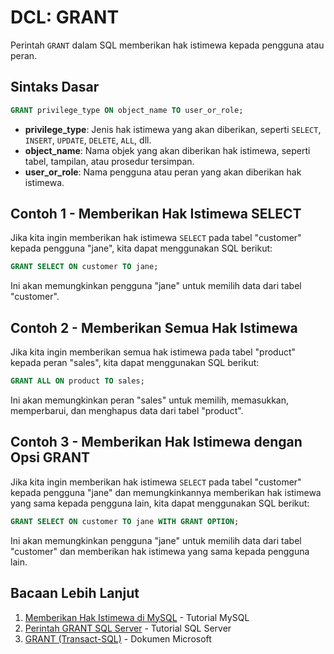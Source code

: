 # DCL: GRANT

Perintah `GRANT` dalam SQL memberikan hak istimewa kepada pengguna atau peran.

## Sintaks Dasar

```sql
GRANT privilege_type ON object_name TO user_or_role;
```

- **privilege_type**: Jenis hak istimewa yang akan diberikan, seperti `SELECT`, `INSERT`, `UPDATE`, `DELETE`, `ALL`, dll.
- **object_name**: Nama objek yang akan diberikan hak istimewa, seperti tabel, tampilan, atau prosedur tersimpan.
- **user_or_role**: Nama pengguna atau peran yang akan diberikan hak istimewa.

## Contoh 1 - Memberikan Hak Istimewa SELECT

Jika kita ingin memberikan hak istimewa `SELECT` pada tabel "customer" kepada pengguna "jane", kita dapat menggunakan SQL berikut:

```sql
GRANT SELECT ON customer TO jane;
```

Ini akan memungkinkan pengguna "jane" untuk memilih data dari tabel "customer".

## Contoh 2 - Memberikan Semua Hak Istimewa

Jika kita ingin memberikan semua hak istimewa pada tabel "product" kepada peran "sales", kita dapat menggunakan SQL berikut:

```sql
GRANT ALL ON product TO sales;
```

Ini akan memungkinkan peran "sales" untuk memilih, memasukkan, memperbarui, dan menghapus data dari tabel "product".

## Contoh 3 - Memberikan Hak Istimewa dengan Opsi GRANT

Jika kita ingin memberikan hak istimewa `SELECT` pada tabel "customer" kepada pengguna "jane" dan memungkinkannya memberikan hak istimewa yang sama kepada pengguna lain, kita dapat menggunakan SQL berikut:

```sql
GRANT SELECT ON customer TO jane WITH GRANT OPTION;
```

Ini akan memungkinkan pengguna "jane" untuk memilih data dari tabel "customer" dan memberikan hak istimewa yang sama kepada pengguna lain.

## Bacaan Lebih Lanjut

1. [Memberikan Hak Istimewa di MySQL](https://www.mysqltutorial.org/mysql-grant.aspx) - Tutorial MySQL
2. [Perintah GRANT SQL Server](https://www.sqlservertutorial.net/sql-server-security/sql-server-grant/) - Tutorial SQL Server
3. [GRANT (Transact-SQL)](https://docs.microsoft.com/en-us/sql/t-sql/statements/grant-transact-sql?view=sql-server-ver15) - Dokumen Microsoft
